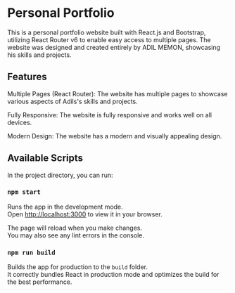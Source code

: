 # Personal Portfolio
This is a personal portfolio website built with React.js and Bootstrap, utilizing React Router v6 to enable easy access to multiple pages. The website was designed and created entirely by ADIL MEMON, showcasing his skills and projects.


## Features

Multiple Pages (React Router): The website has multiple pages to showcase various aspects of Adils's skills and projects.

Fully Responsive: The website is fully responsive and works well on all devices.

Modern Design: The website has a modern and visually appealing design.

## Available Scripts

In the project directory, you can run:

### `npm start`

Runs the app in the development mode.\
Open [http://localhost:3000](http://localhost:3000) to view it in your browser.

The page will reload when you make changes.\
You may also see any lint errors in the console.



### `npm run build`

Builds the app for production to the `build` folder.\
It correctly bundles React in production mode and optimizes the build for the best performance.



